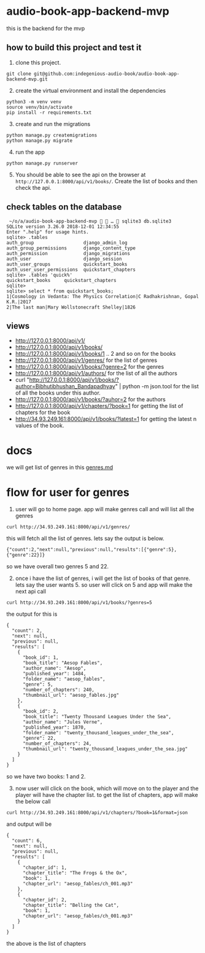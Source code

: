 # audio-book-app-backend-mvp
this is the backend for the mvp

## how to build this project and test it

1. clone this project.

```
git clone git@github.com:indegenious-audio-book/audio-book-app-backend-mvp.git
```

2. create the virtual environment and install the dependencies

```
python3 -m venv venv
source venv/bin/activate
pip install -r requirements.txt
```

3. create and run the migrations

```
python manage.py createmigrations
python manage.py migrate
```

4. run the app

```
python manage.py runserver
```

5. You should be able to see the api on the browser at `http://127.0.0.1:8000/api/v1/books/`. Create the list of books and then check the api.

## check tables on the database

```
 ~/o/a/audio-book-app-backend-mvp   …  sqlite3 db.sqlite3 
SQLite version 3.26.0 2018-12-01 12:34:55
Enter ".help" for usage hints.
sqlite> .tables
auth_group                  django_admin_log          
auth_group_permissions      django_content_type       
auth_permission             django_migrations         
auth_user                   django_session            
auth_user_groups            quickstart_books          
auth_user_user_permissions  quickstart_chapters       
sqlite> .tables 'quick%'
quickstart_books     quickstart_chapters
sqlite> 
sqlite> select * from quickstart_books;
1|Cosmology in Vedanta: The Physics Correlation|C Radhakrishnan, Gopal K.R.|2017
2|The last man|Mary Wollstonecraft Shelley|1826
```

## views

* http://127.0.0.1:8000/api/v1/
* http://127.0.0.1:8000/api/v1/books/
* http://127.0.0.1:8000/api/v1/books/1 .. 2 and so on for the books
* http://127.0.0.1:8000/api/v1/genres/ for the list of genres
* http://127.0.0.1:8000/api/v1/books/?genre=2 for the genres
* http://127.0.0.1:8000/api/v1/authors/ for the list of all the authors
* curl "http://127.0.0.1:8000/api/v1/books/?author=Bibhutibhushan_Bandapadhyay" | python -m json.tool for the list of all the books under this author.
* http://127.0.0.1:8000/api/v1/books/?auhor=2 for the authors
* http://127.0.0.1:8000/api/v1/chapters/?book=1 for getting the list of chapters for the book
* http://34.93.249.161:8000/api/v1/books/?latest=1 for getting the latest n values of the book.


# docs

we will get list of genres in this [genres.md](genres_list.md)

# flow for user for genres

1. user will go to home page. app will make genres call and will list all the genres

```curl http://34.93.249.161:8000/api/v1/genres/```

this will fetch all the list of genres. lets say the output is below.

```
{"count":2,"next":null,"previous":null,"results":[{"genre":5},{"genre":22}]}
```

so we have overall two genres 5 and 22.

2. once i have the list of genres, i will get the list of books of that genre. lets say the user wants 5. so user will click on 5 and app will make the next api call

```curl http://34.93.249.161:8000/api/v1/books/?genres=5```

the output for this is

```
{
  "count": 2,
  "next": null,
  "previous": null,
  "results": [
    {
      "book_id": 1,
      "book_title": "Aesop Fables",
      "author_name": "Aesop",
      "published_year": 1484,
      "folder_name": "aesop_fables",
      "genre": 5,
      "number_of_chapters": 240,
      "thumbnail_url": "aesop_fables.jpg"
    },
    {
      "book_id": 2,
      "book_title": "Twenty Thousand Leagues Under the Sea",
      "author_name": "Jules Verne",
      "published_year": 1870,
      "folder_name": "twenty_thousand_leagues_under_the_sea",
      "genre": 22,
      "number_of_chapters": 24,
      "thumbnail_url": "twenty_thousand_leagues_under_the_sea.jpg"
    }
  ]
}
```

so we have two books: 1 and 2.

3. now user will click on the book, which will move on to the player and the player will have the chapter list. to get the list of chapters, app will make the below call

```curl http://34.93.249.161:8000/api/v1/chapters/?book=1&format=json```

and output will be

```
{
  "count": 6,
  "next": null,
  "previous": null,
  "results": [
    {
      "chapter_id": 1,
      "chapter_title": "The Frogs & the Ox",
      "book": 1,
      "chapter_url": "aesop_fables/ch_001.mp3"
    },
    {
      "chapter_id": 2,
      "chapter_title": "Belling the Cat",
      "book": 1,
      "chapter_url": "aesop_fables/ch_001.mp3"
    }
  ]
}
```

the above is the list of chapters


